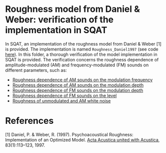 # Roughness model from Daniel & Weber: verification of the implementation in SQAT
In SQAT, an implementation of the roughness model from Daniel & Weber [1] is provided. The implementation is named `Roughness_Daniel1997` (see code [here](../../../../psychoacoustic_metrics/Roughness_Daniel1997/Roughness_Daniel1997.m)). In this folder, a thorough verification of the model implementation in SQAT is provided. The verification concerns the roughness dependence of amplitude-modulated (AM) and frequency-modulated (FM) sounds on different parameters, such as:

- [Roughness dependence of AM sounds on the modulation frequency](1_AM_modulation_freq)
- [Roughness dependence of AM sounds on the modulation depth](2_AM_modulation_depth)
- [Roughness dependence of FM sounds on the modulation depth](3_FM_modulation_depth)
- [Roughness dependence of FM sounds on the level](4_FM_level)
- [Roughness of unmodulated and AM white noise](5_white_noise)

# References
[1] Daniel, P. & Weber, R. (1997). Psychoacoustical Roughness: Implementation of an Optimized Model. [Acta Acustica united with Acustica](https://www.ingentaconnect.com/content/dav/aaua/1997/00000083/00000001/art00020), 83(1):113–123, 1997.

